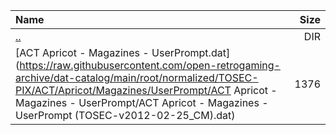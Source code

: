 |Name|Size|
|:---|---:|
|[..](../index.html)|DIR|
|[ACT Apricot - Magazines - UserPrompt.dat](https://raw.githubusercontent.com/open-retrogaming-archive/dat-catalog/main/root/normalized/TOSEC-PIX/ACT/Apricot/Magazines/UserPrompt/ACT Apricot - Magazines - UserPrompt/ACT Apricot - Magazines - UserPrompt (TOSEC-v2012-02-25_CM).dat)|1376|
